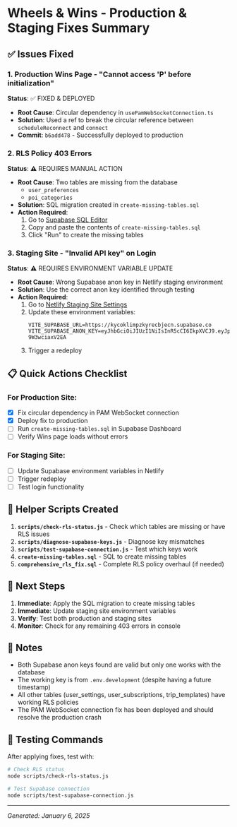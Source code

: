 # Wheels & Wins - Production & Staging Fixes Summary

## ✅ Issues Fixed

### 1. Production Wins Page - "Cannot access 'P' before initialization" 
**Status**: ✅ FIXED & DEPLOYED
- **Root Cause**: Circular dependency in `usePamWebSocketConnection.ts`
- **Solution**: Used a ref to break the circular reference between `scheduleReconnect` and `connect`
- **Commit**: `b6add478` - Successfully deployed to production

### 2. RLS Policy 403 Errors
**Status**: ⚠️ REQUIRES MANUAL ACTION
- **Root Cause**: Two tables are missing from the database
  - `user_preferences` 
  - `poi_categories`
- **Solution**: SQL migration created in `create-missing-tables.sql`
- **Action Required**:
  1. Go to [Supabase SQL Editor](https://supabase.com/dashboard/project/kycoklimpzkyrecbjecn/sql/new)
  2. Copy and paste the contents of `create-missing-tables.sql`
  3. Click "Run" to create the missing tables

### 3. Staging Site - "Invalid API key" on Login
**Status**: ⚠️ REQUIRES ENVIRONMENT VARIABLE UPDATE
- **Root Cause**: Wrong Supabase anon key in Netlify staging environment
- **Solution**: Use the correct anon key identified through testing
- **Action Required**:
  1. Go to [Netlify Staging Site Settings](https://app.netlify.com/sites/wheels-wins-staging/settings/env)
  2. Update these environment variables:
     ```
     VITE_SUPABASE_URL=https://kycoklimpzkyrecbjecn.supabase.co
     VITE_SUPABASE_ANON_KEY=eyJhbGciOiJIUzI1NiIsInR5cCI6IkpXVCJ9.eyJpc3MiOiJzdXBhYmFzZSIsInJlZiI6Imt5Y29rbGltcHpreXJlY2JqZWNuIiwicm9sZSI6ImFub24iLCJpYXQiOjE3NDYyNTU4MDAsImV4cCI6MjA2MTgzMTgwMH0.nRZhYxImQ0rOlh0xZjHcdVq2Q2NY0v-9W3wciaxV2EA
     ```
  3. Trigger a redeploy

## 📋 Quick Actions Checklist

### For Production Site:
- [x] Fix circular dependency in PAM WebSocket connection
- [x] Deploy fix to production
- [ ] Run `create-missing-tables.sql` in Supabase Dashboard
- [ ] Verify Wins page loads without errors

### For Staging Site:
- [ ] Update Supabase environment variables in Netlify
- [ ] Trigger redeploy
- [ ] Test login functionality

## 🔧 Helper Scripts Created

1. **`scripts/check-rls-status.js`** - Check which tables are missing or have RLS issues
2. **`scripts/diagnose-supabase-keys.js`** - Diagnose key mismatches
3. **`scripts/test-supabase-connection.js`** - Test which keys work
4. **`create-missing-tables.sql`** - SQL to create missing tables
5. **`comprehensive_rls_fix.sql`** - Complete RLS policy overhaul (if needed)

## 🎯 Next Steps

1. **Immediate**: Apply the SQL migration to create missing tables
2. **Immediate**: Update staging site environment variables
3. **Verify**: Test both production and staging sites
4. **Monitor**: Check for any remaining 403 errors in console

## 📝 Notes

- Both Supabase anon keys found are valid but only one works with the database
- The working key is from `.env.development` (despite having a future timestamp)
- All other tables (user_settings, user_subscriptions, trip_templates) have working RLS policies
- The PAM WebSocket connection fix has been deployed and should resolve the production crash

## 🚀 Testing Commands

After applying fixes, test with:
```bash
# Check RLS status
node scripts/check-rls-status.js

# Test Supabase connection
node scripts/test-supabase-connection.js
```

---
*Generated: January 6, 2025*